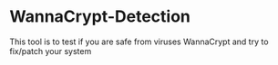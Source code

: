 # WannaCrypt-Detection
This tool is to test if you are safe from viruses WannaCrypt and try to fix/patch your system
